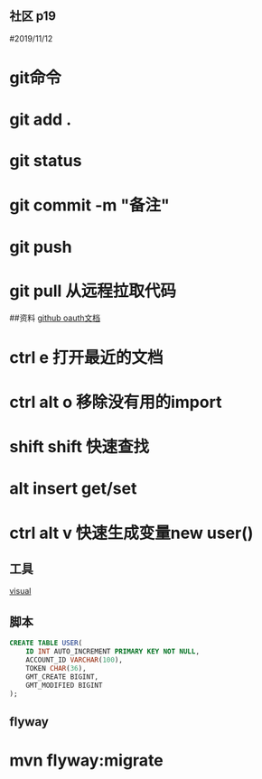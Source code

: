 ## 社区  p19
#2019/11/12

#  git命令
#  git add .
#  git status
#  git commit -m "备注"
#  git push
#  git pull 从远程拉取代码



##资料
[github oauth文档](https://developer.github.com/apps/building-oauth-apps/)

# ctrl e   打开最近的文档
# ctrl alt o  移除没有用的import
# shift shift 快速查找
# alt insert get/set
# ctrl alt v 快速生成变量new user()


## 工具
[visual](https://www.visual-paradigm.com)



## 脚本
```sql
CREATE TABLE USER(
    ID INT AUTO_INCREMENT PRIMARY KEY NOT NULL,
    ACCOUNT_ID VARCHAR(100),
    TOKEN CHAR(36),
    GMT_CREATE BIGINT,
    GMT_MODIFIED BIGINT
);
```


## flyway

#  mvn flyway:migrate

